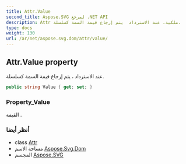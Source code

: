 ```yaml
---
title: Attr.Value
second_title: Aspose.SVG لمرجع .NET API
description: Attr ملكية. عند الاسترداد  يتم إرجاع قيمة السمة كسلسلة.
type: docs
weight: 130
url: /ar/net/aspose.svg.dom/attr/value/
---
```

## Attr.Value property

عند الاسترداد ، يتم إرجاع قيمة السمة كسلسلة.

```csharp
public string Value { get; set; }
```

### Property_Value

القيمة .

### أنظر أيضا

* class [Attr](../)
* مساحة الاسم [Aspose.Svg.Dom](../../attr/)
* المجسم [Aspose.SVG](../../../)


